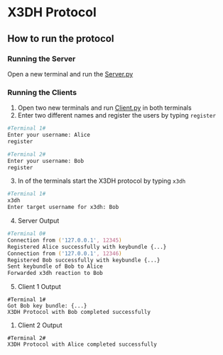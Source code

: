 # X3DH Protocol

## How to run the protocol

### Running the Server
Open a new terminal and run the [Server.py](/task2/L4/x3dh_sockets/Server.py)

### Running the Clients
1. Open two new terminals and run [Client.py](/task2/L4/x3dh_sockets/Cleint.py) in both terminals
2. Enter two different names and register the users by typing `register`
```zsh
#Terminal 1#
Enter your username: Alice
register
```
```zsh
#Terminal 2#
Enter your username: Bob
register
```
3. In of the terminals start the X3DH protocol by typing `x3dh`
```zsh
#Terminal 1#
x3dh
Enter target username for x3dh: Bob
```
4. Server Output
```zsh
#Terminal 0#
Connection from ('127.0.0.1', 12345)
Registered Alice successfully with keybundle {...}
Connection from ('127.0.0.1', 12346)
Registered Bob successfully with keybundle {...}
Sent keybundle of Bob to Alice
Forwarded x3dh reaction to Bob
```
5. Client 1 Output
```
#Terminal 1#
Got Bob key bundle: {...}
X3DH Protocol with Bob completed successfully
```
1. Client 2 Output
```
#Terminal 2#
X3DH Protocol with Alice completed successfully
```